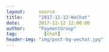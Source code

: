 ```yaml
---
layout:     source 
title:      "2017-12-12-WeChat"
date:       2017-12-12 12:00:00
author:     "PaymentGroup"
tag:		  [chat]
header-img: "img/post-bg-wechat.jpg"
---
```

